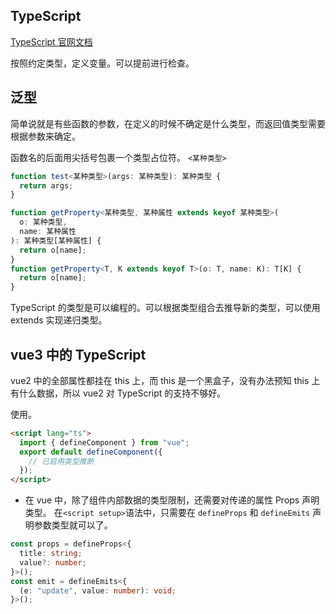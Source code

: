 ## TypeScript

[TypeScript 官网文档](https://www.tslang.cn/docs/handbook/basic-types.html)

按照约定类型，定义变量。可以提前进行检查。

## 泛型

简单说就是有些函数的参数，在定义的时候不确定是什么类型，而返回值类型需要根据参数来确定。

函数名的后面用尖括号包裹一个类型占位符。 `<某种类型>`

```ts
function test<某种类型>(args: 某种类型): 某种类型 {
  return args;
}
```

```ts
function getProperty<某种类型, 某种属性 extends keyof 某种类型>(
  o: 某种类型,
  name: 某种属性
): 某种类型[某种属性] {
  return o[name];
}
function getProperty<T, K extends keyof T>(o: T, name: K): T[K] {
  return o[name];
}
```

TypeScript 的类型是可以编程的。可以根据类型组合去推导新的类型，可以使用 extends 实现递归类型。

## vue3 中的 TypeScript

vue2 中的全部属性都挂在 this 上，而 this 是一个黑盒子，没有办法预知 this 上有什么数据，所以 vue2 对 TypeScript 的支持不够好。

使用。

```html
<script lang="ts">
  import { defineComponent } from "vue";
  export default defineComponent({
    // 已启用类型推断
  });
</script>
```

- 在 vue 中，除了组件内部数据的类型限制，还需要对传递的属性 Props 声明类型。
  在`<script setup>`语法中，只需要在 `defineProps` 和 `defineEmits` 声明参数类型就可以了。

```ts
const props = defineProps<{
  title: string;
  value?: number;
}>();
const emit = defineEmits<{
  (e: "update", value: number): void;
}>();
```
